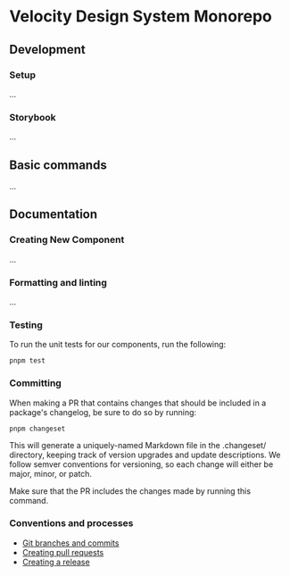 
# Velocity Design System Monorepo


## Development


### Setup

...

### Storybook
...

## Basic commands

...

## Documentation

### Creating New Component

...

### Formatting and linting

...

### Testing

To run the unit tests for our components, run the following:

```
pnpm test
```

### Committing

When making a PR that contains changes that should be included in a package's changelog, be sure to do so by running:

```
pnpm changeset
```

This will generate a uniquely-named Markdown file in the .changeset/ directory, keeping track of version upgrades and update descriptions. We follow semver conventions for versioning, so each change will either be major, minor, or patch.

Make sure that the PR includes the changes made by running this command.

### Conventions and processes

- [Git branches and commits](./git.md)
- [Creating pull requests](./pull-requests.md)
- [Creating a release](./creating-a-release.md)
